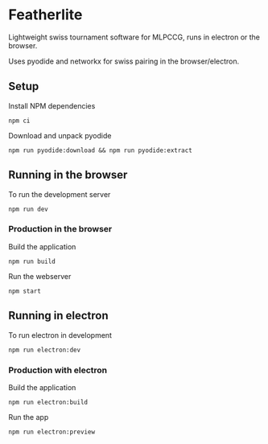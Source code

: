 # Featherlite

Lightweight swiss tournament software for MLPCCG, runs in electron or the browser.

Uses pyodide and networkx for swiss pairing in the browser/electron.

## Setup

Install NPM dependencies

    npm ci

Download and unpack pyodide

    npm run pyodide:download && npm run pyodide:extract

## Running in the browser

To run the development server

    npm run dev

### Production in the browser

Build the application

    npm run build

Run the webserver

    npm start

## Running in electron

To run electron in development

    npm run electron:dev

### Production with electron

Build the application

    npm run electron:build

Run the app

    npm run electron:preview
